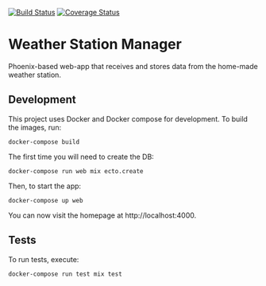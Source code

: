[![Build Status](https://travis-ci.org/Kalimaha/weather-station-manager.svg?branch=master)](https://travis-ci.org/Kalimaha/weather-station-manager)
[![Coverage Status](https://coveralls.io/repos/github/Kalimaha/weather-station-manager/badge.svg?branch=master)](https://coveralls.io/github/Kalimaha/weather-station-manager?branch=master)

# Weather Station Manager
Phoenix-based web-app that receives and stores data from the home-made weather station.

## Development
This project uses Docker and Docker compose for development. To build the images, run:

```
docker-compose build
```

The first time you will need to create the DB:

```
docker-compose run web mix ecto.create
```

Then, to start the app:

```
docker-compose up web
```

You can now visit the homepage at http://localhost:4000.

## Tests
To run tests, execute:

```
docker-compose run test mix test
```
